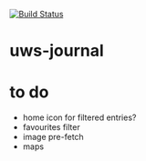 [![Build Status](https://travis-ci.org/andywillis/uws-journal.svg?branch=dev)](https://travis-ci.org/andywillis/uws-journal)

# uws-journal

# to do

* home icon for filtered entries?
* favourites filter
* image pre-fetch
* maps